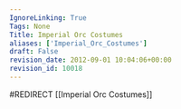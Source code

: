 ```yaml
---
IgnoreLinking: True
Tags: None
Title: Imperial Orc Costumes
aliases: ['Imperial_Orc_Costumes']
draft: False
revision_date: 2012-09-01 10:04:06+00:00
revision_id: 10018
---
```


#REDIRECT [[Imperial Orc Costumes]]